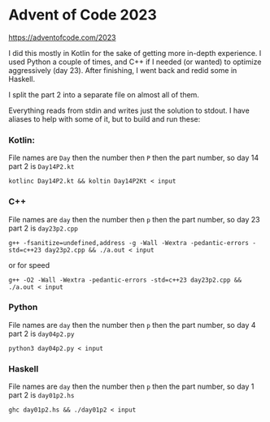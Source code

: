 # Advent of Code 2023

https://adventofcode.com/2023

I did this mostly in Kotlin for the sake of getting more in-depth experience. I used Python a couple of times, and C++ if I needed (or wanted) to optimize aggressively (day 23). After finishing, I went back and redid some in Haskell.

I split the part 2 into a separate file on almost all of them.

Everything reads from stdin and writes just the solution to stdout. I have aliases to help with some of it, but to build and run these: 

### Kotlin:

File names are `Day` then the number then `P` then the part number, so day 14 part 2 is `Day14P2.kt`

```
kotlinc Day14P2.kt && koltin Day14P2Kt < input
```

### C++

File names are `day` then the number then `p` then the part number, so day 23 part 2 is `day23p2.cpp`

```
g++ -fsanitize=undefined,address -g -Wall -Wextra -pedantic-errors -std=c++23 day23p2.cpp && ./a.out < input
```

or for speed

```
g++ -O2 -Wall -Wextra -pedantic-errors -std=c++23 day23p2.cpp && ./a.out < input
```

### Python

File names are `day` then the number then `p` then the part number, so day 4 part 2 is `day04p2.py`

```
python3 day04p2.py < input
```

### Haskell

File names are `day` then the number then `p` then the part number, so day 1 part 2 is `day01p2.hs`
```
ghc day01p2.hs && ./day01p2 < input
```
